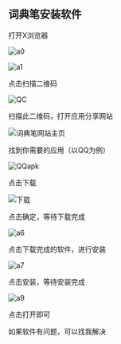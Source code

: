 ## 词典笔安装软件

打开X浏览器

![a0](img/a0.png)

![a1](img/a1.png)

点击扫描二维码

![QC](img/QC.png)

扫描此二维码，打开应用分享网站

![词典笔网站主页](img/a2.png)

找到你需要的应用（以QQ为例）

![QQapk](img/a3.png)

点击下载

![下载](img/a4.png)

点击确定，等待下载完成

![a6](img/a6.png)

点击下载完成的软件，进行安装

![a7](img/a7.png)

点击安装，等待安装完成

![a9](img/a9.png)

点击打开即可

如果软件有问题，可以找我解决
